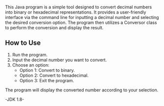 This Java program is a simple tool designed to convert decimal numbers into binary or hexadecimal representations. It provides a user-friendly interface via the command line for inputting a decimal number and selecting the desired conversion option. The program then utilizes a Conversor class to perform the conversion and display the result.

## How to Use

1. Run the program.
2. Input the decimal number you want to convert.
3. Choose an option:
   - Option 1: Convert to binary.
   - Option 2: Convert to hexadecimal.
   - Option 3: Exit the program.
     
The program will display the converted number according to your selection.

-JDK 1.8-
